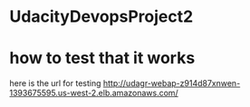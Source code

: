 # UdacityDevopsProject2

# how to test that it works
here is the url for testing http://udagr-webap-z914d87xnwen-1393675595.us-west-2.elb.amazonaws.com/
